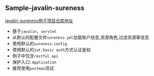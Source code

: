 ## Sample-javalin-sureness  

[javalin-sureness例子项目仓库地址](https://github.com/tomsun28/sureness/tree/master/samples/javalin-sureness)    

- 基于`javalin, servlet`
- 从默认的配置文件`sureness.yml`加载账户信息,资源角色,过滤资源等信息  
- 使用默认的`sureness-config`  
- 使用默认的`jwt,basic auth`方式认证鉴权
- 例子中包含`restful api`  
- 保护入口: `Application`  
- 推荐使用`postman`测试
